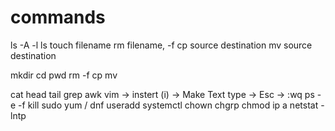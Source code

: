 # commands
ls -A -l
ls
touch filename
rm filename, -f
cp source destination
mv source destination

mkdir
cd
pwd
rm -f
cp
mv

cat
head
tail
grep
awk
vim -> instert (i) -> Make Text type -> Esc -> :wq
ps -e -f
kill
sudo
yum / dnf
useradd
systemctl
chown
chgrp
chmod
ip a
netstat -lntp